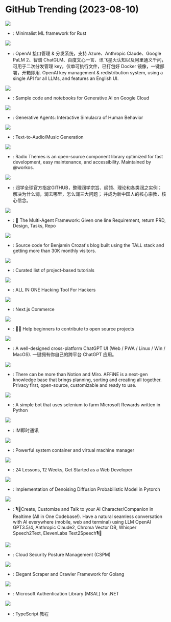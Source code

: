 # GitHub Trending (2023-08-10)

![](https://img.shields.io/badge/Rust-New%201-green?style=flat-square&logo=appveyor)
- [](https://github.comundefined): Minimalist ML framework for Rust

![](https://img.shields.io/badge/Go-New%20194-green?style=flat-square&logo=appveyor)
- [](https://github.comundefined): OpenAI 接口管理 & 分发系统，支持 Azure、Anthropic Claude、Google PaLM 2、智谱 ChatGLM、百度文心一言、讯飞星火认知以及阿里通义千问，可用于二次分发管理 key，仅单可执行文件，已打包好 Docker 镜像，一键部署，开箱即用. OpenAI key management & redistribution system, using a single API for all LLMs, and features an English UI.

![](https://img.shields.io/badge/Jupyter%20Notebook-New%2016-green?style=flat-square&logo=appveyor)
- [](https://github.comundefined): Sample code and notebooks for Generative AI on Google Cloud

![](https://img.shields.io/badge/none-New%202-green?style=flat-square&logo=appveyor)
- [](https://github.comundefined): Generative Agents: Interactive Simulacra of Human Behavior

![](https://img.shields.io/badge/Python-New%2053-green?style=flat-square&logo=appveyor)
- [](https://github.comundefined): Text-to-Audio/Music Generation

![](https://img.shields.io/badge/TypeScript-New%20161-green?style=flat-square&logo=appveyor)
- [](https://github.comundefined): Radix Themes is an open-source component library optimized for fast development, easy maintenance, and accessibility. Maintained by @workos.

![](https://img.shields.io/badge/none-New%20164-green?style=flat-square&logo=appveyor)
- [](https://github.comundefined): 润学全球官方指定GITHUB，整理润学宗旨、纲领、理论和各类润之实例；解决为什么润，润去哪里，怎么润三大问题； 并成为新中国人的核心宗教，核心信念。

![](https://img.shields.io/badge/Python-New%20813-green?style=flat-square&logo=appveyor)
- [](https://github.comundefined): 🌟 The Multi-Agent Framework: Given one line Requirement, return PRD, Design, Tasks, Repo

![](https://img.shields.io/badge/PHP-New%2071-green?style=flat-square&logo=appveyor)
- [](https://github.comundefined): Source code for Benjamin Crozat's blog built using the TALL stack and getting more than 30K monthly visitors.

![](https://img.shields.io/badge/none-New%20340-green?style=flat-square&logo=appveyor)
- [](https://github.comundefined): Curated list of project-based tutorials

![](https://img.shields.io/badge/Python-New%2077-green?style=flat-square&logo=appveyor)
- [](https://github.comundefined): ALL IN ONE Hacking Tool For Hackers

![](https://img.shields.io/badge/TypeScript-New%20228-green?style=flat-square&logo=appveyor)
- [](https://github.comundefined): Next.js Commerce

![](https://img.shields.io/badge/none-New%20202-green?style=flat-square&logo=appveyor)
- [](https://github.comundefined): 🚀✨ Help beginners to contribute to open source projects

![](https://img.shields.io/badge/TypeScript-New%20133-green?style=flat-square&logo=appveyor)
- [](https://github.comundefined): A well-designed cross-platform ChatGPT UI (Web / PWA / Linux / Win / MacOS). 一键拥有你自己的跨平台 ChatGPT 应用。

![](https://img.shields.io/badge/TypeScript-New%20206-green?style=flat-square&logo=appveyor)
- [](https://github.comundefined): There can be more than Notion and Miro. AFFiNE is a next-gen knowledge base that brings planning, sorting and creating all together. Privacy first, open-source, customizable and ready to use.

![](https://img.shields.io/badge/Python-New%2012-green?style=flat-square&logo=appveyor)
- [](https://github.comundefined): A simple bot that uses selenium to farm Microsoft Rewards written in Python

![](https://img.shields.io/badge/Go-New%2011-green?style=flat-square&logo=appveyor)
- [](https://github.comundefined): IM即时通讯

![](https://img.shields.io/badge/Go-New%20181-green?style=flat-square&logo=appveyor)
- [](https://github.comundefined): Powerful system container and virtual machine manager

![](https://img.shields.io/badge/JavaScript-New%20213-green?style=flat-square&logo=appveyor)
- [](https://github.comundefined): 24 Lessons, 12 Weeks, Get Started as a Web Developer

![](https://img.shields.io/badge/Python-New%209-green?style=flat-square&logo=appveyor)
- [](https://github.comundefined): Implementation of Denoising Diffusion Probabilistic Model in Pytorch

![](https://img.shields.io/badge/Swift-New%2087-green?style=flat-square&logo=appveyor)
- [](https://github.comundefined): 🎙️🤖Create, Customize and Talk to your AI Character/Companion in Realtime (All in One Codebase!). Have a natural seamless conversation with AI everywhere (mobile, web and terminal) using LLM OpenAI GPT3.5/4, Anthropic Claude2, Chroma Vector DB, Whisper Speech2Text, ElevenLabs Text2Speech🎙️🤖

![](https://img.shields.io/badge/JavaScript-New%2010-green?style=flat-square&logo=appveyor)
- [](https://github.comundefined): Cloud Security Posture Management (CSPM)

![](https://img.shields.io/badge/Go-New%2014-green?style=flat-square&logo=appveyor)
- [](https://github.comundefined): Elegant Scraper and Crawler Framework for Golang

![](https://img.shields.io/badge/C%23-New%2024-green?style=flat-square&logo=appveyor)
- [](https://github.comundefined): Microsoft Authentication Library (MSAL) for .NET

![](https://img.shields.io/badge/none-New%20232-green?style=flat-square&logo=appveyor)
- [](https://github.comundefined): TypeScript 教程

